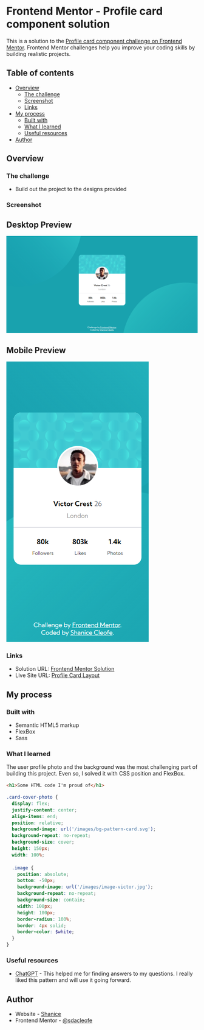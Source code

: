 # Frontend Mentor - Profile card component solution

This is a solution to the [Profile card component challenge on Frontend Mentor](https://www.frontendmentor.io/challenges/profile-card-component-cfArpWshJ). Frontend Mentor challenges help you improve your coding skills by building realistic projects.

## Table of contents

- [Overview](#overview)
  - [The challenge](#the-challenge)
  - [Screenshot](#screenshot)
  - [Links](#links)
- [My process](#my-process)
  - [Built with](#built-with)
  - [What I learned](#what-i-learned)
  - [Useful resources](#useful-resources)
- [Author](#author)

## Overview

### The challenge

- Build out the project to the designs provided

### Screenshot

## Desktop Preview

![](./design/desktop-design-f.png)

## Mobile Preview

![](./design/mobile-design-f.png)

### Links

- Solution URL: [Frontend Mentor Solution](https://www.frontendmentor.io/solutions/profile-card-component-PEgqKOMHrA)
- Live Site URL: [Profile Card Layout](https://sdacleofe.github.io/profile-card-component-main/)

## My process

### Built with

- Semantic HTML5 markup
- FlexBox
- Sass

### What I learned

The user profile photo and the background was the most challenging part of building this project. Even so, I solved it with CSS position and FlexBox.

```html
<h1>Some HTML code I'm proud of</h1>
```

```scss
.card-cover-photo {
  display: flex;
  justify-content: center;
  align-items: end;
  position: relative;
  background-image: url('/images/bg-pattern-card.svg');
  background-repeat: no-repeat;
  background-size: cover;
  height: 150px;
  width: 100%;

  .image {
    position: absolute;
    bottom: -50px;
    background-image: url('/images/image-victor.jpg');
    background-repeat: no-repeat;
    background-size: contain;
    width: 100px;
    height: 100px;
    border-radius: 100%;
    border: 4px solid;
    border-color: $white;
  }
}
```

### Useful resources

- [ChatGPT](https://www.example.com) - This helped me for finding answers to my questions. I really liked this pattern and will use it going forward.

## Author

- Website - [Shanice](https://github.com/sdacleofe/about-me)
- Frontend Mentor - [@sdacleofe](https://www.frontendmentor.io/profile/sdacleofe)
